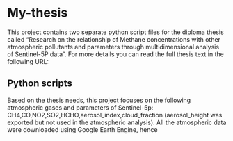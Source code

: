 # My-thesis

This project contains two separate python script files for the diploma thesis called “Research on the relationship of Methane concentrations with other atmospheric pollutants and parameters through multidimensional analysis of Sentinel-5P data”. For more details you can read the full thesis text in the following URL:

## Python scripts

Based on the thesis needs, this project focuses on the following atmospheric gases and parameters of Sentinel-5p: CH4,CO,NO2,SO2,HCHO,aerosol_index,cloud_fraction (aerosol_height was exported but not used in the atmospheric analysis). All the atmospheric data were downloaded using Google Earth Engine, hence 
